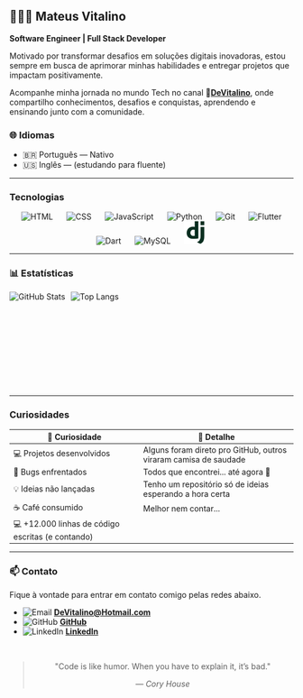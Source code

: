 ## 🧑🏽‍💻 Mateus Vitalino

**Software Engineer | Full Stack Developer**

Motivado por transformar desafios em soluções digitais inovadoras, estou sempre em busca de aprimorar minhas habilidades e entregar projetos que impactam positivamente.

Acompanhe minha jornada no mundo Tech no canal 💾[**DeVitalino**](https://www.youtube.com/@CodeVitalino), onde compartilho conhecimentos, desafios e conquistas, aprendendo e ensinando junto com a comunidade.

### 🌐 Idiomas

- 🇧🇷 Português — Nativo  
- 🇺🇸 Inglês — (estudando para fluente)

---

### Tecnologias

<div align="center">

<img alt="HTML" title="HTML" width="40px" style="margin: 0 10px;" src="https://cdn.jsdelivr.net/gh/devicons/devicon/icons/html5/html5-original.svg" />
<img alt="CSS" title="CSS" width="40px" style="margin: 0 10px;" src="https://cdn.jsdelivr.net/gh/devicons/devicon/icons/css3/css3-original.svg" />
<img alt="JavaScript" title="JavaScript" width="40px" style="margin: 0 10px;" src="https://cdn.jsdelivr.net/gh/devicons/devicon/icons/javascript/javascript-original.svg" />
<img alt="Python" title="Python" width="40px" style="margin: 0 10px;" src="https://cdn.jsdelivr.net/gh/devicons/devicon/icons/python/python-original.svg" />
<img alt="Git" title="Git" width="40px" style="margin: 0 10px;" src="https://cdn.jsdelivr.net/gh/devicons/devicon/icons/git/git-original.svg" />
<img alt="Flutter" title="Flutter" width="40px" style="margin: 0 10px;" src="https://cdn.jsdelivr.net/gh/devicons/devicon/icons/flutter/flutter-original.svg" />
<img alt="Dart" title="Dart" width="40px" style="margin: 0 10px;" src="https://cdn.jsdelivr.net/gh/devicons/devicon/icons/dart/dart-original.svg" />
<img alt="MySQL" title="MySQL" width="40px" style="margin: 0 10px;" src="https://cdn.jsdelivr.net/gh/devicons/devicon/icons/mysql/mysql-original.svg" />
<img alt="Django" title="Django" width="40px" style="margin: 0 10px;" src="https://raw.githubusercontent.com/devicons/devicon/master/icons/django/django-plain.svg" />

</div>

---

### 📊 Estatísticas

<p>
  <img 
    align="left" 
    alt="GitHub Stats" 
    height="150" 
    style="padding-right: 10px;" 
    src="https://github-readme-stats.vercel.app/api?username=DeVitalino&show_icons=true&theme=dark&include_all_commits=true&locale=pt-br" 
  />

  <img 
    align="left" 
    alt="Top Langs" 
    height="150" 
    src="https://github-readme-stats.vercel.app/api/top-langs/?username=DeVitalino&theme=dark&layout=compact&custom_title=Tecnologias&langs_count=9" 
  />
</p>

<br/><br/><br/><br/><br/><br/><br/><br/><br/><br/>

---

### Curiosidades

| 🔎 Curiosidade                           | 💬 Detalhe                                                                |
|------------------------------------------|---------------------------------------------------------------------------|
| 💻 Projetos desenvolvidos                | Alguns foram direto pro GitHub, outros viraram camisa de saudade          |
| 🐞 Bugs enfrentados                      | Todos que encontrei...                                    até agora 👀   |
| 💡 Ideias não lançadas                   | Tenho um repositório só de ideias esperando a hora certa                  |
| ☕ Café consumido                        | Melhor nem contar...                                                      |
| 💻 +12.000 linhas de código escritas (e contando)                                                                    |

---

### 📫 Contato

Fique à vontade para entrar em contato comigo pelas redes abaixo.  
  
- <img src="https://img.icons8.com/ios-glyphs/20/000000/new-post.png" alt="Email" /> **DeVitalino@Hotmail.com**  
- <img src="https://cdn.jsdelivr.net/gh/devicons/devicon/icons/github/github-original.svg" width="20" alt="GitHub" /> **[GitHub]({{GITHUB_LINK}})**  
- <img src="https://cdn.jsdelivr.net/gh/devicons/devicon/icons/linkedin/linkedin-original.svg" width="20" alt="LinkedIn" /> **[LinkedIn]({{LINKEDIN_LINK}})**  

<br>

<div align="center">


<blockquote>
  <p>"Code is like humor. When you have to explain it, it’s bad."</p>
  <footer>— <em>Cory House</em></footer>
</blockquote>

</div>

